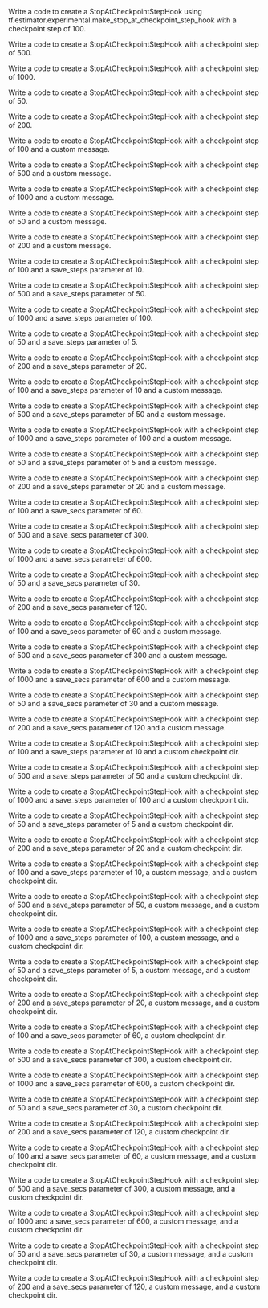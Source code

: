 Write a code to create a StopAtCheckpointStepHook using tf.estimator.experimental.make_stop_at_checkpoint_step_hook with a checkpoint step of 100.

Write a code to create a StopAtCheckpointStepHook with a checkpoint step of 500.

Write a code to create a StopAtCheckpointStepHook with a checkpoint step of 1000.

Write a code to create a StopAtCheckpointStepHook with a checkpoint step of 50.

Write a code to create a StopAtCheckpointStepHook with a checkpoint step of 200.

Write a code to create a StopAtCheckpointStepHook with a checkpoint step of 100 and a custom message.

Write a code to create a StopAtCheckpointStepHook with a checkpoint step of 500 and a custom message.

Write a code to create a StopAtCheckpointStepHook with a checkpoint step of 1000 and a custom message.

Write a code to create a StopAtCheckpointStepHook with a checkpoint step of 50 and a custom message.

Write a code to create a StopAtCheckpointStepHook with a checkpoint step of 200 and a custom message.

Write a code to create a StopAtCheckpointStepHook with a checkpoint step of 100 and a save_steps parameter of 10.

Write a code to create a StopAtCheckpointStepHook with a checkpoint step of 500 and a save_steps parameter of 50.

Write a code to create a StopAtCheckpointStepHook with a checkpoint step of 1000 and a save_steps parameter of 100.

Write a code to create a StopAtCheckpointStepHook with a checkpoint step of 50 and a save_steps parameter of 5.

Write a code to create a StopAtCheckpointStepHook with a checkpoint step of 200 and a save_steps parameter of 20.

Write a code to create a StopAtCheckpointStepHook with a checkpoint step of 100 and a save_steps parameter of 10 and a custom message.

Write a code to create a StopAtCheckpointStepHook with a checkpoint step of 500 and a save_steps parameter of 50 and a custom message.

Write a code to create a StopAtCheckpointStepHook with a checkpoint step of 1000 and a save_steps parameter of 100 and a custom message.

Write a code to create a StopAtCheckpointStepHook with a checkpoint step of 50 and a save_steps parameter of 5 and a custom message.

Write a code to create a StopAtCheckpointStepHook with a checkpoint step of 200 and a save_steps parameter of 20 and a custom message.

Write a code to create a StopAtCheckpointStepHook with a checkpoint step of 100 and a save_secs parameter of 60.

Write a code to create a StopAtCheckpointStepHook with a checkpoint step of 500 and a save_secs parameter of 300.

Write a code to create a StopAtCheckpointStepHook with a checkpoint step of 1000 and a save_secs parameter of 600.

Write a code to create a StopAtCheckpointStepHook with a checkpoint step of 50 and a save_secs parameter of 30.

Write a code to create a StopAtCheckpointStepHook with a checkpoint step of 200 and a save_secs parameter of 120.

Write a code to create a StopAtCheckpointStepHook with a checkpoint step of 100 and a save_secs parameter of 60 and a custom message.

Write a code to create a StopAtCheckpointStepHook with a checkpoint step of 500 and a save_secs parameter of 300 and a custom message.

Write a code to create a StopAtCheckpointStepHook with a checkpoint step of 1000 and a save_secs parameter of 600 and a custom message.

Write a code to create a StopAtCheckpointStepHook with a checkpoint step of 50 and a save_secs parameter of 30 and a custom message.

Write a code to create a StopAtCheckpointStepHook with a checkpoint step of 200 and a save_secs parameter of 120 and a custom message.

Write a code to create a StopAtCheckpointStepHook with a checkpoint step of 100 and a save_steps parameter of 10 and a custom checkpoint dir.

Write a code to create a StopAtCheckpointStepHook with a checkpoint step of 500 and a save_steps parameter of 50 and a custom checkpoint dir.

Write a code to create a StopAtCheckpointStepHook with a checkpoint step of 1000 and a save_steps parameter of 100 and a custom checkpoint dir.

Write a code to create a StopAtCheckpointStepHook with a checkpoint step of 50 and a save_steps parameter of 5 and a custom checkpoint dir.

Write a code to create a StopAtCheckpointStepHook with a checkpoint step of 200 and a save_steps parameter of 20 and a custom checkpoint dir.

Write a code to create a StopAtCheckpointStepHook with a checkpoint step of 100 and a save_steps parameter of 10, a custom message, and a custom checkpoint dir.

Write a code to create a StopAtCheckpointStepHook with a checkpoint step of 500 and a save_steps parameter of 50, a custom message, and a custom checkpoint dir.

Write a code to create a StopAtCheckpointStepHook with a checkpoint step of 1000 and a save_steps parameter of 100, a custom message, and a custom checkpoint dir.

Write a code to create a StopAtCheckpointStepHook with a checkpoint step of 50 and a save_steps parameter of 5, a custom message, and a custom checkpoint dir.

Write a code to create a StopAtCheckpointStepHook with a checkpoint step of 200 and a save_steps parameter of 20, a custom message, and a custom checkpoint dir.

Write a code to create a StopAtCheckpointStepHook with a checkpoint step of 100 and a save_secs parameter of 60, a custom checkpoint dir.

Write a code to create a StopAtCheckpointStepHook with a checkpoint step of 500 and a save_secs parameter of 300, a custom checkpoint dir.

Write a code to create a StopAtCheckpointStepHook with a checkpoint step of 1000 and a save_secs parameter of 600, a custom checkpoint dir.

Write a code to create a StopAtCheckpointStepHook with a checkpoint step of 50 and a save_secs parameter of 30, a custom checkpoint dir.

Write a code to create a StopAtCheckpointStepHook with a checkpoint step of 200 and a save_secs parameter of 120, a custom checkpoint dir.

Write a code to create a StopAtCheckpointStepHook with a checkpoint step of 100 and a save_secs parameter of 60, a custom message, and a custom checkpoint dir.

Write a code to create a StopAtCheckpointStepHook with a checkpoint step of 500 and a save_secs parameter of 300, a custom message, and a custom checkpoint dir.

Write a code to create a StopAtCheckpointStepHook with a checkpoint step of 1000 and a save_secs parameter of 600, a custom message, and a custom checkpoint dir.

Write a code to create a StopAtCheckpointStepHook with a checkpoint step of 50 and a save_secs parameter of 30, a custom message, and a custom checkpoint dir.

Write a code to create a StopAtCheckpointStepHook with a checkpoint step of 200 and a save_secs parameter of 120, a custom message, and a custom checkpoint dir.